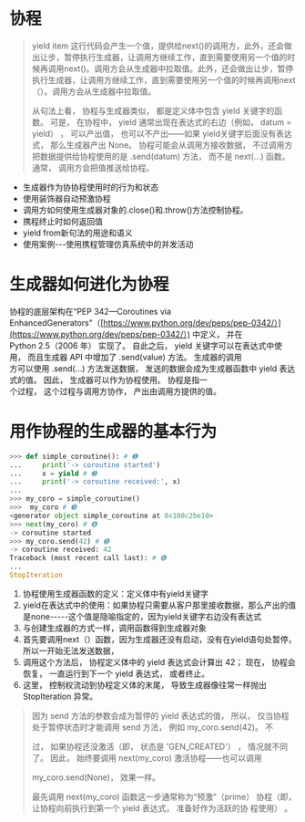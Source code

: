# 协程

> yield item 这行代码会产生一个值，提供给next\(\)的调用方，此外，还会做出让步，暂停执行生成器，让调用方继续工作，直到需要使用另一个值的时候再调用next\(\)。调用方会从生成器中拉取值。此外，还会做出让步，暂停执行生成器，让调用方继续工作，直到需要使用另一个值的时候再调用next（）。调用方会从生成器中拉取值。
>
> 从句法上看， 协程与生成器类似， 都是定义体中包含 yield 关键字的函数。 可是， 在协程中， yield 通常出现在表达式的右边（例如， datum = yield） ， 可以产出值， 也可以不产出——如果 yield关键字后面没有表达式， 那么生成器产出 None。 协程可能会从调用方接收数据， 不过调用方把数据提供给协程使用的是 .send\(datum\) 方法， 而不是 next\(...\) 函数。 通常， 调用方会把值推送给协程。

* 生成器作为协协程使用时的行为和状态
* 使用装饰器自动预激协程
* 调用方如何使用生成器对象的.close\(\)和.throw\(\)方法控制协程。
* 携程终止时如何返回值
* yield from新句法的用途和语义
* 使用案例---使用携程管理仿真系统中的并发活动

# 生成器如何进化为协程

协程的底层架构在“PEP 342—Coroutines via EnhancedGenerators”（[https://www.python.org/dev/peps/pep-0342/）](https://www.python.org/dev/peps/pep-0342/）) 中定义， 并在  
Python 2.5（2006 年） 实现了。 自此之后， yield 关键字可以在表达式中使用， 而且生成器 API 中增加了 .send\(value\) 方法。 生成器的调用  
方可以使用 .send\(...\) 方法发送数据， 发送的数据会成为生成器函数中 yield 表达式的值。 因此， 生成器可以作为协程使用。 协程是指一  
个过程， 这个过程与调用方协作， 产出由调用方提供的值。

# 用作协程的生成器的基本行为

```py
>>> def simple_coroutine(): # ➊
...     print('-> coroutine started')
...     x = yield # ➋
...     print('-> coroutine received:', x)
...
>>> my_coro = simple_coroutine()
>>>  my_coro # ➌
<generator object simple_coroutine at 0x100c2be10>
>>> next(my_coro) # ➍
-> coroutine started
>>> my_coro.send(42) # ➎
-> coroutine received: 42
Traceback (most recent call last): # ➏
...
StopIteration
```

1. 协程使用生成器函数的定义：定义体中有yield关键字
2. yield在表达式中的使用：如果协程只需要从客户那里接收数据，那么产出的值是none-----这个值是隐喻指定的，因为yield关键字右边没有表达式
3. 与创建生成器的方式一样，调用函数得到生成器对象
4. 首先要调用next（）函数，因为生成器还没有启动，没有在yield语句处暂停，所以一开始无法发送数据，
5. 调用这个方法后， 协程定义体中的 yield 表达式会计算出 42； 现在， 协程会恢复， 一直运行到下一个 yield 表达式， 或者终止。    
6. 这里， 控制权流动到协程定义体的末尾， 导致生成器像往常一样抛出 StopIteration 异常。

> 因为 send 方法的参数会成为暂停的 yield 表达式的值， 所以， 仅当协程处于暂停状态时才能调用 send 方法， 例如 my\_coro.send\(42\)。 不
>
> 过， 如果协程还没激活（即， 状态是 'GEN\_CREATED'） ， 情况就不同了。 因此， 始终要调用 next\(my\_coro\) 激活协程——也可以调用
>
> my\_coro.send\(None\)， 效果一样。
>
> 最先调用 next\(my\_coro\) 函数这一步通常称为“预激”（prime） 协程（即， 让协程向前执行到第一个 yield 表达式， 准备好作为活跃的协程使用） 。



